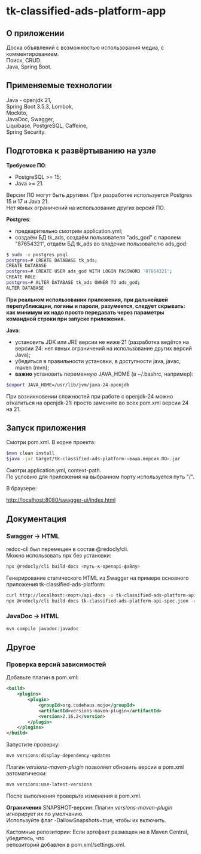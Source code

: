 # tk-classified-ads-platform-app

## О приложении

Доска объявлений с возможностью использования медиа, с комментированием.  
Поиск, CRUD.  
Java, Spring Boot.

## Применяемые технологии

Java - openjdk 21,  
Spring Boot 3.5.3, Lombok,  
Mockito,  
JavaDoc, Swagger,  
Liquibase, PostgreSQL, Caffeine,  
Spring Security.

## Подготовка к развёртыванию на узле

**Требуемое ПО**:

- PostgreSQL >= 15;
- Java >= 21.

Версии ПО могут быть другими. При разработке используется Postgres 15 и 17 и Java 21.  
Нет явных ограничений на использование других версий ПО.

**Postgres**:

- предварительно смотрим application.yml;
- создаём БД tk_ads, создаём пользователя "ads_god" с паролем "87654321", отдаём БД tk_ads во владение пользователю ads_god:

```Bash
$ sudo -u postgres psql
postgres=# CREATE DATABASE tk_ads;
CREATE DATABASE
postgres=# CREATE USER ads_god WITH LOGIN PASSWORD '87654321';
CREATE ROLE
postgres=# ALTER DATABASE tk_ads OWNER TO ads_god;
ALTER DATABASE
```

**При реальном использовании приложения, при дальнейшей перепубликации, логины и пароли, разумеется, следует скрывать: как минимум их надо просто передавать через параметры командной строки при запуске приложения.**

**Java**:

- установить JDK или JRE версии не ниже 21 (разработка ведётся на версии 24: нет явных ограничений на использование других версий Java);
- убедиться в правильности установки, в доступности java, javac, maven (mvn);
- **важно** установить переменную JAVA_HOME (в ~/.bashrc, например):

```Bash
$export JAVA_HOME=/usr/lib/jvm/java-24-openjdk
```

При возникновении сложностей при работе с openjdk-24 можно откатиться на openjdk-21: просто замените во всех pom.xml версии 24 на 21.

## Запуск приложения

Смотри pom.xml. В корне проекта:

```Bash
$mvn clean install
$java -jar target/tk-classified-ads-platform-<ваша.версия.ПО>.jar
```

Смотри application.yml, context-path.  
По условию для приложения на выбранном порту используется путь "/".  

В браузере:

[http://localhost:8080/swagger-ui/index.html](http://localhost:8080/swagger-ui/index.html)

## Документация

### Swagger -> HTML

redoc-cli был перемещен в состав @redocly/cli.  
Можно использовать npx без установки:

```bash
npx @redocly/cli build-docs <путь-к-openapi-файлу>
```

Генерирование статического HTML из Swagger на примере основного приложения tk-classified-ads-platform:

```Bash
curl http://localhost:<порт>/api-docs -o tk-classified-ads-platform-api-spec.json
npx @redocly/cli build-docs tk-classified-ads-platform-api-spec.json -o tk-classified-ads-platform-swagger.html 
```

### JavaDoc -> HTML

```Bash
mvn compile javadoc:javadoc
```

## Другое

### Проверка версий зависимостей

Добавьте плагин в pom.xml:

```xml
<build>
    <plugins>
        <plugin>
            <groupId>org.codehaus.mojo</groupId>
            <artifactId>versions-maven-plugin</artifactId>
            <version>2.16.2</version>
        </plugin>
    </plugins>
</build>
```

Запустите проверку:

```bash
mvn versions:display-dependency-updates
```

Плагин _versions-maven-plugin_ позволяет обновить версии в pom.xml автоматически:

```bash
mvn versions:use-latest-versions
```

После выполнения проверьте изменения в pom.xml.

**Ограничения**
SNAPSHOT-версии: Плагин _versions-maven-plugin_ игнорирует их по умолчанию.  
Используйте флаг -DallowSnapshots=true, чтобы их включить.

Кастомные репозитории: Если артефакт размещен не в Maven Central, убедитесь, что  
репозиторий добавлен в pom.xml/settings.xml.
